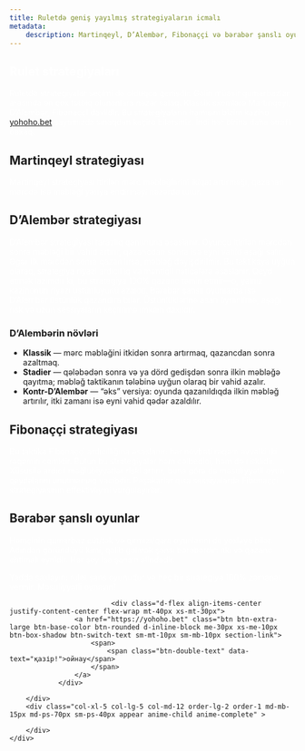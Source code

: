 ```yaml
---
title: Ruletdə geniş yayılmış strategiyaların icmalı
metadata:
    description: Martinqeyl, D’Alembər, Fibonaççi və bərabər şanslı oyunlar barədə ətraflı bələdçi, məsuliyyətli oyun qaydaları ilə.
---
```

  

<section class="cover-background" style="background-image: url('{{ media['user://themes/quark/jpg/bg6.jpg'].url()|raw }}');">
    <div class="container ">
    <div class="row align-items-center justify-content-center">
        <div class="col-xl-7 col-lg-7 col-md-12 last-paragraph-no-margin order-lg-1 order-2 appear anime-child anime-complete">
            <h1 style="color: #ffffff; ">Rulet strategiyaları</h1>
<p style="color: #ffffff; ">Ruletdə strategiyalar seçimi də olduqca genişdir. Gəlin müasir qumarbazlar arasında ən çox tətbiq olunanlara nəzər salaq. Klassik sxemlərə Martinqeyl, D’Alembər, Fibonaççi daxildir. Bu strategiyaların hamısını bizim kazino <a href="https://yohoho.bet/ru">yohoho.bet</a> saytımızda sınaqdan keçirə bilərsiniz. İndi hər birinə daha ətraflı baxaq.</p>
    <h2>Martinqeyl strategiyası</h2>
    <p style="color: #ffffff; ">Martinqeyl strategiyası itirilən mərc məbləğlərini ikiqat artırmağı, qazanan mərcdə isə məbləği yarıya endirməyi nəzərdə tutur.</p>
    <h2>D’Alembər strategiyası</h2>
    <p style="color: #ffffff; ">D’Alembər strategiyası tarazlıq qanununa əsaslanır. Oyunçu itirilən mərcdən sonra məbləği bir vahid artırır, qazancdan sonra isə eyni vahid aşağı salır. Əgər ilk mərcdən sonra qazanılırsa, məbləğ dəyişdirilmir. Bu taktikaya uyğun olaraq, strategiya riyazi ardıcıllıq və məntiqli nəticələrə əsaslanır. Qeyd etmək lazımdır ki, bu strategiya 100% qazanc təmin etmir—o, yalnız kazinonun riyazi üstünlüyünü azaldır. Bərabər şanslı oyunlarda isə D’Alembər üstünlük qazandıra bilər. Üstünlüklərinə asan öyrənilmə, aşağı risk və uzun sessiyaların keçirilmə imkanı daxildir.</p>
    <h3>D’Alembərin növləri</h3>
    <ul>
      <li><strong>Klassik</strong> — mərc məbləğini itkidən sonra artırmaq, qazancdan sonra azaltmaq.</li>
      <li><strong>Stadier</strong> — qələbədən sonra və ya dörd gedişdən sonra ilkin məbləğə qayıtma; məbləğ taktikanın tələbinə uyğun olaraq bir vahid azalır.</li>
      <li><strong>Kontr-D’Alembər</strong> — “əks” versiya: oyunda qazanıldıqda ilkin məbləğ artırılır, itki zamanı isə eyni vahid qədər azaldılır.</li>
    </ul>
    <h2>Fibonaççi strategiyası</h2>
    <p style="color: #ffffff; ">Bu taktika Fibonaççi ardıcıllığına əsaslanır: hər növbəti rəqəm əvvəlki iki rəqəmin cəmidir. Bütün bu strategiyalar həm cəlbedici, həm də risklidir. Xüsusilə ardıcıl məğlubiyyətlər riski artırır, buna görə də məsuliyyətli oyun qaydalarını unutmamaq vacibdir. Peşəkarlar qısa sessiyalarda Fibonaççi strategiyasının effektivliyini vurğulayırlar.</p>
    <h2>Bərabər şanslı oyunlar</h2>
    <p style="color: #ffffff; ">Həmçinin qumarbaz cüt/tək və qırmızı/qara oyunlarını da yoxlaya bilər. Adından göründüyü kimi, qalib gəlmək şansı bərabərdir: itki və qazanc ehtimalı eynidir. Hər şey isə şansın əlindədir.</p>
    <p style="color: #ffffff; ">Yadda saxlayın: rulet şans oyunudur və heç bir strategiya 100% zəmanət vermir. Məsuliyyətli oynayın!</p>
			
			

			                 <div class="d-flex align-items-center justify-content-center flex-wrap mt-40px xs-mt-30px">
                    <a href="https://yohoho.bet" class="btn btn-extra-large btn-base-color btn-rounded d-inline-block me-30px xs-me-10px btn-box-shadow btn-switch-text sm-mt-10px sm-mb-10px section-link">
                        <span>
                            <span class="btn-double-text" data-text="қазір!">ойнау</span>
                        </span>
                    </a>
                </div>	
 					
        </div>
        <div class="col-xl-5 col-lg-5 col-md-12 order-lg-2 order-1 md-mb-15px md-ps-70px sm-ps-40px appear anime-child anime-complete" > 
             
        </div>	
    </div>    
</div>         
</section>























